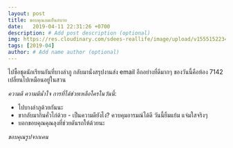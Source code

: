 ```yaml
---
layout: post
title: ขอบคุณลมเย็นสบาย
date:   2019-04-11 22:31:26 +0700
description: # Add post description (optional)
img: https://res.cloudinary.com/sdees-reallife/image/upload/v1555152234/1555152004630.jpg # Add image post (optional)
tags: [2019-04]
author: # Add name author (optional)
---
```

ไปซื้อชุดนักเรียนกันที่บางลำภู กลับมานั่งสรุปงานส่ง email อีกอย่างที่ดีมากๆ ของวันนี้คือห้อง 7142 เปลี่ยนไปเหมือนอยู่ในสวน <i class="fa fa-child" style="color:plum"></i>

*ความดี ความมีน้ำใจ การที่ได้ช่วยเหลือใครในวันนี้*:
- ไปบางลำภูด้วยกันนะ
- ขากลับมากินคั่วไก่ด้วย - เป็นความดียังไง? ควบคุมอารมณ์ได้ดี วันนี้ยิ้มแย้ม แจ่มใสจริงๆ
- บอกขอบคุณคุณลุงที่ช่วยดันรถให้ด้วยนะ

*ขอบคุณรูปจากเคน*
